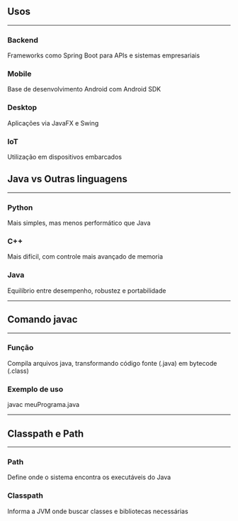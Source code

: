 ## Usos

---

### Backend

Frameworks como Spring Boot para APIs e sistemas empresariais

### Mobile

Base de desenvolvimento Android com Android SDK

### Desktop

Aplicações via JavaFX e Swing

### IoT

Utilização em dispositivos embarcados

## Java vs Outras linguagens

---

### Python

Mais simples, mas menos performático que Java

### C++

Mais difícil, com controle mais avançado de memoria

### Java

Equilíbrio entre desempenho, robustez e portabilidade

---

## Comando javac

---

### Função

Compila arquivos java, transformando código fonte (.java) em bytecode (.class)

### Exemplo de uso

javac meuPrograma.java

---

## Classpath e Path

---

### Path

Define onde o sistema encontra os executáveis do Java

### Classpath

Informa a JVM onde buscar classes e bibliotecas necessárias